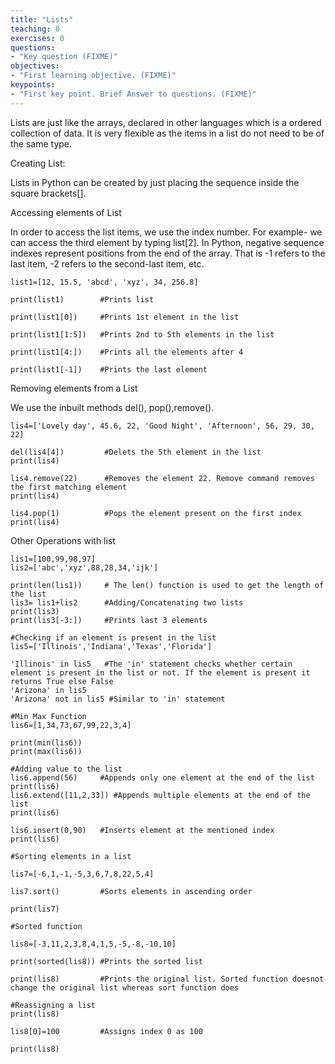```yaml
---
title: "Lists"
teaching: 0
exercises: 0
questions:
- "Key question (FIXME)"
objectives:
- "First learning objective. (FIXME)"
keypoints:
- "First key point. Brief Answer to questions. (FIXME)"
---
```


Lists are just like the arrays, declared in other languages which is a ordered collection of data. It is very flexible as the items in a list do not need to be of the same type.
 

Creating List:

Lists in Python can be created by just placing the sequence inside the square brackets[].



Accessing elements of List


In order to access the list items, we use the index number. For example- we can access the third element by typing list[2]. In Python, negative sequence indexes represent positions from the end of the array. That is -1 refers to the last item, -2 refers to the second-last item, etc.

~~~
list1=[12, 15.5, 'abcd', 'xyz', 34, 256.8]

print(list1)        #Prints list

print(list1[0])     #Prints 1st element in the list

print(list1[1:5])   #Prints 2nd to 5th elements in the list

print(list1[4:])    #Prints all the elements after 4

print(list1[-1])    #Prints the last element
~~~

Removing elements from a List

We use the inbuilt methods del(), pop(),remove().

~~~
lis4=['Lovely day', 45.6, 22, 'Good Night', 'Afternoon', 56, 29, 30, 22]

del(lis4[4])         #Delets the 5th element in the list 
print(lis4)  

lis4.remove(22)      #Removes the element 22. Remove command removes the first matching element
print(lis4)

lis4.pop(1)          #Pops the element present on the first index
print(lis4)
~~~

Other Operations with list

~~~
lis1=[100,99,98,97]
lis2=['abc','xyz',88,28,34,'ijk']

print(len(lis1))     # The len() function is used to get the length of the list
lis3= lis1+lis2      #Adding/Concatenating two lists
print(lis3)
print(lis3[-3:])     #Prints last 3 elements

#Checking if an element is present in the list
lis5=['Illinois','Indiana','Texas','Florida']

'Illinois' in lis5   #The 'in' statement checks whether certain element is present in the list or not. If the element is present it returns True else False
'Arizona' in lis5
'Arizona' not in lis5 #Similar to 'in' statement

#Min Max Function
lis6=[1,34,73,67,99,22,3,4]

print(min(lis6))
print(max(lis6))

#Adding value to the list
lis6.append(56)     #Appends only one element at the end of the list
print(lis6)
lis6.extend([11,2,33]) #Appends multiple elements at the end of the list
print(lis6)

lis6.insert(0,90)   #Inserts element at the mentioned index
print(lis6)

#Sorting elements in a list

lis7=[-6,1,-1,-5,3,6,7,8,22,5,4]

lis7.sort()         #Sorts elements in ascending order

print(lis7)

#Sorted function

lis8=[-3,11,2,3,8,4,1,5,-5,-8,-10,10]

print(sorted(lis8)) #Prints the sorted list

print(lis8)         #Prints the original list. Sorted function doesnot change the original list whereas sort function does

#Reassigning a list
print(lis8)

lis8[0]=100         #Assigns index 0 as 100

print(lis8)

~~~
